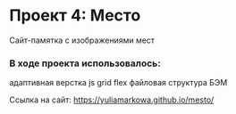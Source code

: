 # Проект 4: Место
Сайт-памятка с изображениями мест

### В ходе проекта использовалось:
адаптивная верстка
js
grid
flex
файловая структура БЭМ

Ссылка на сайт: https://yuliamarkowa.github.io/mesto/


